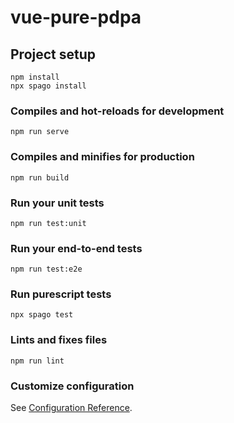 # vue-pure-pdpa

## Project setup
```
npm install
npx spago install
```

### Compiles and hot-reloads for development
```
npm run serve
```

### Compiles and minifies for production
```
npm run build
```

### Run your unit tests
```
npm run test:unit
```

### Run your end-to-end tests
```
npm run test:e2e
```

### Run purescript tests
```
npx spago test
```

### Lints and fixes files
```
npm run lint
```

### Customize configuration
See [Configuration Reference](https://cli.vuejs.org/config/).
